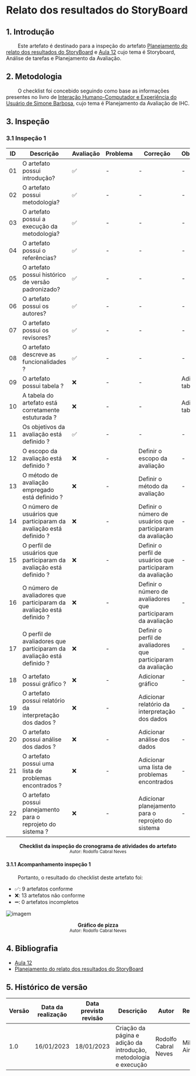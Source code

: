 # Relato dos resultados do StoryBoard

## 1. Introdução

&emsp;&emsp; Este artefato é destinado para a inspeção do artefato [Planejamento do relato dos resultados do StoryBoard](../../DesignAvalDesenv/nivel1/storyboard/relato_resultados.md) e [Aula 12](https://aprender3.unb.br/course/view.php?id=16386) cujo tema é Storyboard, Análise de tarefas e Planejamento da Avaliação.


## 2. Metodologia

&emsp;&emsp; O checklist foi concebido seguindo como base as informações presentes no livro de [Interação Humano-Computador e Experiência do Usuário de Simone Barbosa](https://www.amazon.com.br/Intera%C3%A7%C3%A3o-Humano-Computador-Simone-Junqueira-Barbosa/dp/8535234187), cujo tema é Planejamento da Avaliação de IHC.

## 3. Inspeção

### 3.1 Inspeção 1

| ID | Descrição | Avaliação | Problema | Correção | Observações |
|----|-----------|-----------|----------|----------|-------------|
| 01 | O artefato possui introdução? | ✅ | - | - | - |
| 02 | O artefato possui metodologia? | ✅ | - | - | - |
| 03 | O artefato possui a execução da metodologia? | ✅ | - | - | - |
| 04 | O artefato possui o referências? |✅| - | - | - |
| 05 | O artefato possui histórico de versão padronizado? | ✅ | - | - | - |
| 06 | O artefato possui os autores? | ✅  | - | - | - |
| 07 | O artefato possui os revisores? | ✅  | - | - | - |
| 08 | O artefato descreve as funcionalidades ? | ✅ |- | - | - |
| 09 | O artefato possui tabela ? | ❌ |- | - | Adicionar tabela |
| 10 | A tabela do artefato está corretamente estuturada ? | ❌ |- | - | Adicionar tabela |
| 11 | Os objetivos da avaliação está definido ? | ✅ | - | - | - |
| 12 | O escopo da avaliação está definido ? | ❌ | - | Definir o escopo da avaliação | - |
| 13 | O método de avaliação empregado está definido ? | ❌ | - | Definir o método da avaliação | - |
| 14 | O número de usuários que participaram da avaliação está definido ? | ❌ | - | Definir o número de usuários que participaram da avaliação  | - |
| 15 | O perfil de usuários que participaram da avaliação está definido ? | ❌ | - | Definir o perfil de usuários que participaram da avaliação  | - |
| 16 | O número de avaliadores que participaram da avaliação está definido ? | ❌ | - | Definir o número de avaliadores que participaram da avaliação  | - |
| 17 | O perfil de avaliadores que participaram da avaliação está definido ? | ❌ | - | Definir o perfil de avaliadores que participaram da avaliação  | - |
| 18 | O artefato possui gráfico ? | ❌ |- | Adicionar gráfico |  - |
| 19 | O artefato possui relatório da interpretação dos dados ? | ❌ |- | Adicionar relatório da interpretação dos dados |  - |
| 20 | O artefato possui análise dos dados ? | ❌ |- | Adicionar análise dos dados |  - |
| 21 | O artefato possui uma lista de problemas encontrados ? | ❌ |- | Adicionar uma lista de problemas encontrados |  - |
| 22 | O artefato possui planejamento para o reprojeto do sistema ? | ❌ | - | Adicionar planejamento para o reprojeto do sistema | - |

<figcaption align='center'>
    <b>Checklist da inspeção do cronograma de atividades do artefato
</b>
        <br><small>Autor: Rodolfo Cabral Neves</small>
</figcaption> 

#### 3.1.1 Acompanhamento inspeção 1

&emsp;&emsp; Portanto, o resultado do checklist deste artefato foi:

  - ✅: 9 artefatos conforme
  - ❌: 13 artefatos não conforme
  - ➖: 0 artefatos incompletos

![imagem](../assets/graficos/GraficoPlanejamentoRelatoResultados.png)
<figcaption align='center'>
    <b>Gráfico de pizza</b>
        <br><small>Autor: Rodolfo Cabral Neves</small>
</figcaption>

## 4. Bibliografia
-  [Aula 12](https://aprender3.unb.br/course/view.php?id=16386)
- [Planejamento do relato dos resultados do StoryBoard](../../DesignAvalDesenv/nivel1/storyboard/relato_resultados.md)

## 5. Histórico de versão

| Versão | Data da realização | Data prevista revisão | Descrição | Autor | Revisor |
|--------|------|------|-----------|-------|---------|
| 1.0    | 16/01/2023 | 18/01/2023 | Criação da página e adição da introdução, metodologia e execução | Rodolfo Cabral Neves | Milena Aires |
